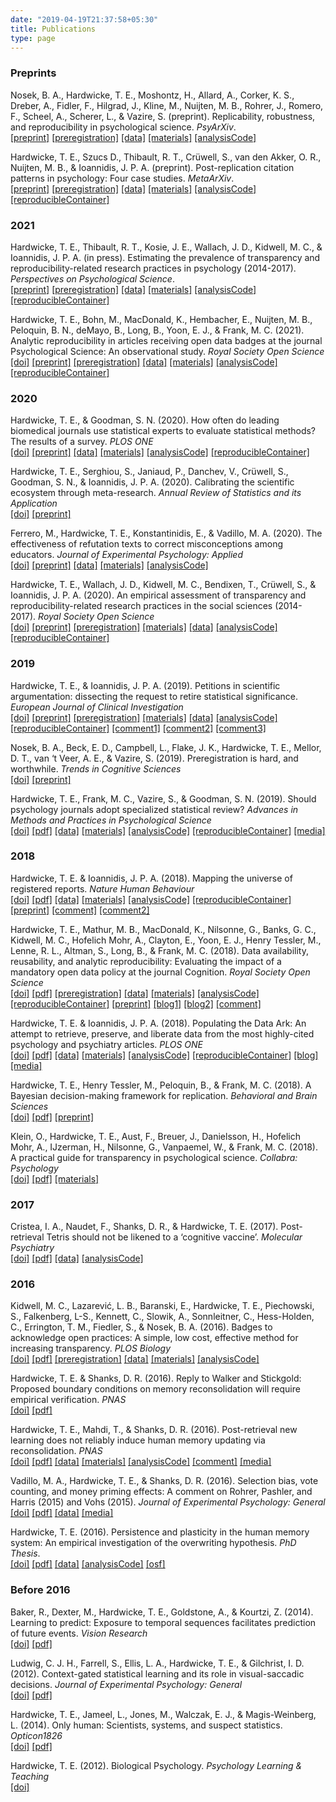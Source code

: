 ```yaml
---
date: "2019-04-19T21:37:58+05:30"
title: Publications
type: page
---
```


### Preprints

Nosek, B. A., Hardwicke, T. E., Moshontz, H., Allard, A., Corker, K. S., Dreber, A., Fidler, F., Hilgrad, J., Kline, M., Nuijten, M. B., Rohrer, J., Romero, F., Scheel, A., Scherer, L., & Vazire, S. (preprint). Replicability, robustness, and reproducibility in psychological science. *PsyArXiv*.  
[[preprint]](https://doi.org/ftzw) [[preregistration]](https://osf.io/7np92/) [[data]](https://osf.io/7np92/) [[materials]](https://osf.io/7np92/) [[analysisCode]](https://osf.io/7np92/)

Hardwicke, T. E., Szucs D., Thibault, R. T., Crüwell, S., van den Akker, O. R., Nuijten, M. B., & Ioannidis, J. P. A. (preprint). Post-replication citation patterns in psychology: Four case studies. *MetaArXiv*.  
[[preprint]](https://doi.org/ftx5) [[preregistration]](https://osf.io/eh5qd/) [[data]](https://osf.io/w8h2q/) [[materials]](https://osf.io/w8h2q/) [[analysisCode]](https://osf.io/w8h2q/) [[reproducibleContainer]](https://doi.org/10.24433/CO.4225975.v1)

### 2021

Hardwicke, T. E., Thibault, R. T., Kosie, J. E., Wallach, J. D., Kidwell, M. C., & Ioannidis, J. P. A. (in press). Estimating the prevalence of transparency and reproducibility-related research practices in psychology (2014-2017). *Perspectives on Psychological Science*.  
[[preprint]](https://doi.org/10.31222/osf.io/9sz2y) [[preregistration]](https://osf.io/q96eh/) [[data]](https://osf.io/5qmz7/) [[materials]](https://osf.io/c89sy/) [[analysisCode]](https://osf.io/gfjtq/) [[reproducibleContainer]](https://doi.org/10.24433/CO.1618143.v1)

Hardwicke, T. E., Bohn, M., MacDonald, K., Hembacher, E., Nuijten, M. B., Peloquin, B. N., deMayo, B., Long, B., Yoon, E. J., & Frank, M. C. (2021). Analytic reproducibility in articles receiving open data badges at the journal Psychological Science: An observational study. *Royal Society Open Science*  
[[doi]](https://doi.org/fp2m) [[preprint]](https://doi.org/d3mz) [[preregistration]](https://osf.io/2cnkq/) [[data]](https://osf.io/tfd8z/) [[materials]](https://osf.io/wy6a5/) [[analysisCode]](https://osf.io/tfd8z/) [[reproducibleContainer]](https://doi.org/10.24433/CO.1796004.v3)

### 2020

Hardwicke, T. E., & Goodman, S. N. (2020). How often do leading biomedical journals use statistical experts to evaluate statistical methods? The results of a survey. *PLOS ONE*    
[[doi]](https://doi.org/fbz5) [[preprint]](https://doi.org/10.31222/osf.io/z27u4) [[data]](https://doi.org/10.17605/osf.io/nscv3) [[materials]](https://doi.org/10.17605/osf.io/p7g8w) [[analysisCode]](https://doi.org/10.17605/osf.io/dy6kj) [[reproducibleContainer]](https://doi.org/10.24433/CO.3883021.v1)

Hardwicke, T. E., Serghiou, S., Janiaud, P., Danchev, V., Crüwell, S., Goodman, S. N., & Ioannidis, J. P. A. (2020). Calibrating the scientific ecosystem through meta-research. *Annual Review of Statistics and its Application*   
[[doi]](https://doi.org/10.1146/annurev-statistics-031219-041104) [[preprint]](https://doi.org/10.31222/osf.io/krb58)

Ferrero, M., Hardwicke, T. E., Konstantinidis, E., & Vadillo, M. A. (2020). The effectiveness of refutation texts to correct misconceptions among educators. *Journal of Experimental Psychology: Applied*   
[[doi]](https://psycnet.apa.org/doi/10.1037/xap0000258)
[[preprint]](https://doi.org/10.31234/osf.io/ehybj) [[data]](https://osf.io/sg6jy/) [[materials]](https://osf.io/73a9y/) [[analysisCode]](https://osf.io/pxv5b/)

Hardwicke, T. E., Wallach, J. D., Kidwell, M. C., Bendixen, T., Crüwell, S., & Ioannidis, J. P. A. (2020). An empirical assessment of transparency and reproducibility-related research practices in the social sciences (2014-2017). *Royal Society Open Science*  
[[doi]](https://dx.doi.org/10.1098/rsos.190806)
[[preprint]](https://doi.org/10.31222/osf.io/6uhg5) [[preregistration]](https://osf.io/u5bk9/) [[materials]](https://osf.io/z9qtr/) [[data]](https://osf.io/u9fw8/) [[analysisCode]](https://osf.io/sbrez/) [[reproducibleContainer]](https://doi.org/10.24433/CO.2749769.v2)

### 2019

Hardwicke, T. E., & Ioannidis, J. P. A. (2019). Petitions in scientific argumentation: dissecting the request to retire statistical significance. *European Journal of Clinical Investigation*  
[[doi]](https://doi.org/10.1111/eci.13162) [[preprint]](https://doi.org/10.31222/osf.io/73xm5) [[preregistration]](https://osf.io/hbkj3/) [[materials]](https://osf.io/u7nx4/) [[data]](https://osf.io/6a94k/) [[analysisCode]](https://osf.io/jpztm/) [[reproducibleContainer]](https://doi.org/10.24433/CO.3912558.v1) [[comment1]](https://doi.org/10.1111/eci.13165) [[comment2]](https://doi.org/10.1111/eci.13170) [[comment3]](https://doi.org/10.1111/eci.13176)

Nosek, B. A., Beck, E. D., Campbell, L., Flake, J. K., Hardwicke, T. E., Mellor, D. T., van ‘t Veer, A. E., & Vazire, S. (2019). Preregistration is hard, and worthwhile. *Trends in Cognitive Sciences*  
[[doi]](https://doi.org/10.1016/j.tics.2019.07.009) [[preprint]](https://doi.org/10.31234/osf.io/wu3vs)

Hardwicke, T. E., Frank, M. C., Vazire, S., & Goodman, S. N. (2019). Should psychology journals adopt specialized statistical review? *Advances in Methods and Practices in Psychological Science*  
[[doi]](https://doi.org/10.1177/2515245919858428) [[pdf]](/files/Hardwicke_statreviewpsych_2019.pdf) [[data]](https://osf.io/nquws/files/) [[materials]](https://osf.io/tmah8/files/) [[analysisCode]](https://osf.io/4zurk/files/) [[reproducibleContainer]](https://doi.org/10.24433/CO.8241121.v3) [[media]](https://www.psychologicalscience.org/publications/observer/obsonline/strengthening-psychological-science-with-specialized-statistical-review.html?utm_source=tw&utm_medium=social&utm_campaign=AMPPSstatisticalreview)

### 2018

Hardwicke, T. E. & Ioannidis, J. P. A. (2018). Mapping the universe of registered reports. *Nature Human Behaviour*   
[[doi]](https://doi.org/10.1038/s41562-018-0444-y) [[pdf]](https://rdcu.be/8eBP) [[data]](https://osf.io/rv7eb/) [[materials]](https://osf.io/uzegq/) [[analysisCode]](https://osf.io/uzfjp/) [[reproducibleContainer]](https://doi.org/10.24433/CO.03fa2564-3910-4982-9882-4f2fcec50385.v3) [[preprint]](https://dx.doi.org/10.17605/OSF.IO/FZPCY) [[comment]](https://doi.org/10.1038/s41562-018-0449-6) [[comment2]](https://doi.org/10.1038/s41562-018-0477-2)

Hardwicke, T. E., Mathur, M. B., MacDonald, K., Nilsonne, G., Banks, G. C., Kidwell, M. C., Hofelich Mohr, A., Clayton, E., Yoon, E. J., Henry Tessler, M., Lenne, R. L., Altman, S., Long, B., & Frank, M. C. (2018). Data availability, reusability, and analytic reproducibility: Evaluating the impact of a mandatory open data policy at the journal Cognition. *Royal Society Open Science*    
[[doi]](https://dx.doi.org/10.1098/rsos.180448) [[pdf]](/files/Hardwicke_reproducibility_2018.pdf) [[preregistration]](https://osf.io/q4qy3/) [[data]](https://osf.io/6s8b3/) [[materials]](https://osf.io/k2mdr/) [[analysisCode]](https://osf.io/wf3as/) [[reproducibleContainer]](https://doi.org/10.24433/CO.abd8b483-c5e3-4382-a493-1fc5aecb0f1d.v2) [[preprint]](https://dx.doi.org/10.17605/OSF.IO/39CFB) [[blog1]](https://tomhardwicke.netlify.com/blog/psychology-reproducibility/) [[blog2]](https://tomhardwicke.netlify.com/blog/open-data-reusability/) [[comment]](https://doi.org/10.1016/j.cognition.2018.10.008)

Hardwicke, T. E. & Ioannidis, J. P. A. (2018). Populating the Data Ark: An attempt to retrieve, preserve, and liberate data from the most highly-cited psychology and psychiatry articles. *PLOS ONE*   
[[doi]](https://doi.org/10.1371/journal.pone.0201856) [[pdf]](/files/Hardwicke_Ioannidis_2018_plos_one.pdf) [[data]](https://osf.io/r38qu/) [[materials]](https://osf.io/4dum6/) [[analysisCode]](https://osf.io/7syrt/) [[reproducibleContainer]](https://doi.org/10.24433/CO.241ffbb1-5b81-44bd-94f4-d066b62c5f7f.v2) [[blog]](https://tomhardwicke.netlify.com/blog/attrition-scholarly-record/) [[media]](https://blogs.discovermagazine.com/neuroskeptic/2018/08/06/how-accessible-is-psychology-data/)

Hardwicke, T. E., Henry Tessler, M., Peloquin, B., & Frank, M. C. (2018). A Bayesian decision-making framework for replication. *Behavioral and Brain Sciences*    
[[doi]](https://doi.org/10.1017/S0140525X18000675) [[pdf]](/files/Zwann_replication_2018.pdf) [[preprint]](https://dx.doi.org/10.17605/OSF.IO/N3YAH)

Klein, O., Hardwicke, T. E., Aust, F., Breuer, J., Danielsson, H., Hofelich Mohr, A., IJzerman, H., Nilsonne, G., Vanpaemel, W., & Frank, M. C. (2018). A practical guide for transparency in psychological science. *Collabra: Psychology*   
[[doi]](https://doi.org/10.1525/collabra.158) [[pdf]](/files/transparencyGuide.pdf) [[materials]](https://osf.io/xf6ug/)

### 2017

Cristea, I. A., Naudet, F., Shanks, D. R., & Hardwicke, T. E. (2017). Post-retrieval Tetris should not be likened to a ‘cognitive vaccine’. *Molecular Psychiatry*    
[[doi]](https://dx.doi.org/10.1038/mp.2017.222) [[pdf]](/files/Cristea_tetris_2017.pdf) [[data]](https://osf.io/nwz9j/) [[analysisCode]](https://osf.io/p3z58/)

### 2016

Kidwell, M. C., Lazarević, L. B., Baranski, E., Hardwicke, T. E., Piechowski, S., Falkenberg, L-S., Kennett, C., Slowik, A., Sonnleitner, C., Hess-Holden, C., Errington, T. M., Fiedler, S., & Nosek, B. A. (2016). Badges to acknowledge open practices: A simple, low cost, effective method for increasing transparency. *PLOS Biology*  
[[doi]](https://dx.doi.org/10.1371/journal.pbio.1002456) [[pdf]](/files/openBadges.pdf) [[preregistration]](https://osf.io/3upzh/) [[data]](https://osf.io/u6g7t/) [[materials]](https://osf.io/8kt4b/) [[analysisCode]](https://osf.io/257kv/)

Hardwicke, T. E. & Shanks, D. R. (2016). Reply to Walker and Stickgold: Proposed boundary conditions on memory reconsolidation will require empirical verification. *PNAS*   
[[doi]](https://dx.doi.org/10.1073/pnas.1608235113) [[pdf]](/files/sequenceReconReply.pdf)

Hardwicke, T. E., Mahdi, T., & Shanks, D. R. (2016). Post-retrieval new learning does not reliably induce human memory updating via reconsolidation. *PNAS*  
[[doi]](https://dx.doi.org/10.1073/pnas.1601440113) [[pdf]](/files/sequenceRecon.pdf) [[data]](https://osf.io/bm47u/) [[materials]](https://osf.io/xyf34/) [[analysisCode]](https://osf.io/se6gb/) [[comment]](https://doi.org/10.1073/pnas.1607964113) [[media]](https://blogs.discovermagazine.com/neuroskeptic/2016/05/19/does-reconsolidation-exist/)

Vadillo, M. A., Hardwicke, T. E., & Shanks, D. R. (2016). Selection bias, vote counting, and money priming effects: A comment on Rohrer, Pashler, and Harris (2015) and Vohs (2015). *Journal of Experimental Psychology: General*    
[[doi]](https://dx.doi.org/10.1037/xge0000157) [[pdf]](/files/moneyPriming.pdf) [[data]](https://osf.io/4e3gy/) [[media]](https://blogs.discovermagazine.com/neuroskeptic/2016/04/23/publication-bias-in-money-priming/)

Hardwicke, T. E. (2016). Persistence and plasticity in the human memory system: An empirical investigation of the overwriting hypothesis. *PhD Thesis*.  
[[doi]](https://dx.doi.org/10.17605/OSF.IO/R4C32) [[pdf]](/files/Hardwicke_thesis.pdf) [[data]](https://osf.io/rxtgs/) [[analysisCode]](https://osf.io/rxtgs/) [[osf]](https://osf.io/rxtgs/)

### Before 2016

Baker, R., Dexter, M., Hardwicke, T. E., Goldstone, A., & Kourtzi, Z. (2014). Learning to predict: Exposure to temporal sequences facilitates prediction of future events. *Vision Research*    
[[doi]](https://dx.doi.org/10.1016/j.visres.2013.10.017) [[pdf]](/files/learningToPredict.pdf)

Ludwig, C. J. H., Farrell, S., Ellis, L. A., Hardwicke, T. E., & Gilchrist, I. D. (2012). Context-gated statistical learning and its role in visual-saccadic decisions. *Journal of Experimental Psychology: General*  
[[doi]](https://dx.doi.org/10.1037/a0024916) [[pdf]](/files/contextGatedSL.pdf)

Hardwicke, T. E., Jameel, L., Jones, M., Walczak, E. J., & Magis-Weinberg, L. (2014). Only human: Scientists, systems, and suspect statistics. *Opticon1826*    
[[doi]](https://dx.doi.org/10.5334/opt.ch) [[pdf]](/files/onlyHuman.pdf)

Hardwicke, T. E. (2012). Biological Psychology. *Psychology Learning & Teaching*    
[[doi]](https://dx.doi.org/10.2304/plat.2012.11.1.106)

</small>
